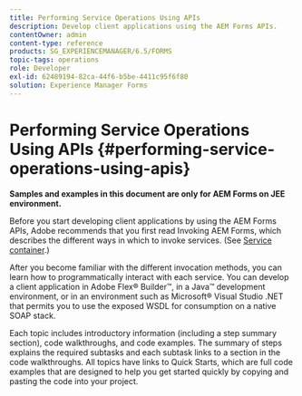 ```yaml
---
title: Performing Service Operations Using APIs
description: Develop client applications using the AEM Forms APIs.
contentOwner: admin
content-type: reference
products: SG_EXPERIENCEMANAGER/6.5/FORMS
topic-tags: operations
role: Developer
exl-id: 62489194-82ca-44f6-b5be-4411c95f6f80
solution: Experience Manager Forms
---
```

# Performing Service Operations Using APIs {#performing-service-operations-using-apis} 

**Samples and examples in this document are only for AEM Forms on JEE environment.**

Before you start developing client applications by using the AEM Forms APIs, Adobe recommends that you first read Invoking AEM Forms, which describes the different ways in which to invoke services. (See [Service container](/help/forms/developing/service-container.md#service-container).)

After you become familiar with the different invocation methods, you can learn how to programmatically interact with each service. You can develop a client application in Adobe Flex&reg; Builder&trade;, in a Java&trade; development environment, or in an environment such as Microsoft&reg; Visual Studio .NET that permits you to use the exposed WSDL for consumption on a native SOAP stack.

Each topic includes introductory information (including a step summary section), code walkthroughs, and code examples. The summary of steps explains the required subtasks and each subtask links to a section in the code walkthroughs. All topics have links to Quick Starts, which are full code examples that are designed to help you get started quickly by copying and pasting the code into your project.
